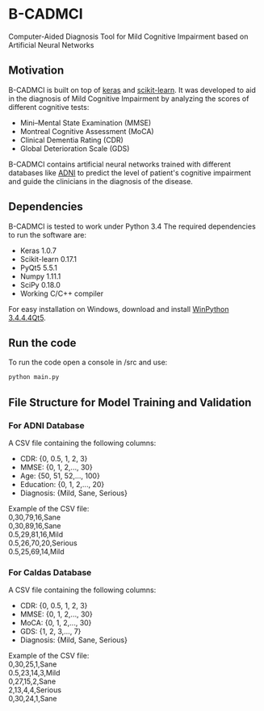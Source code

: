 # B-CADMCI
Computer-Aided Diagnosis Tool for Mild Cognitive Impairment based on Artificial Neural Networks

## Motivation
B-CADMCI is built on top of [keras](https://github.com/fchollet/keras) and [scikit-learn](https://github.com/scikit-learn/scikit-learn). It was developed to aid in the diagnosis of Mild Cognitive Impairment by analyzing the scores of different cognitive tests:
- Mini–Mental State Examination (MMSE)
- Montreal Cognitive Assessment (MoCA)
- Clinical Dementia Rating (CDR)
- Global Deterioration Scale (GDS)

B-CADMCI contains artificial neural networks trained with different databases like [ADNI](http://adni.loni.usc.edu/) to predict the level of patient's cognitive impairment and guide the clinicians in the diagnosis of the disease.

## Dependencies
B-CADMCI is tested to work under Python 3.4
The required dependencies to run the software are:
- Keras 1.0.7
- Scikit-learn 0.17.1
- PyQt5 5.5.1
- Numpy 1.11.1
- SciPy 0.18.0
- Working C/C++ compiler

For easy installation on Windows, download and install [WinPython 3.4.4.4Qt5](https://sourceforge.net/projects/winpython/files/WinPython_3.4/3.4.4.4/). 

## Run the code
To run the code open a console in /src and use:
```python
python main.py
```

## File Structure for Model Training and Validation
### For ADNI Database
A CSV file containing the following columns:
- CDR: {0, 0.5, 1, 2, 3}
- MMSE: {0, 1, 2,..., 30}
- Age: {50, 51, 52,..., 100}
- Education: {0, 1, 2,..., 20}
- Diagnosis: {Mild, Sane, Serious}

Example of the CSV file:  
0,30,79,16,Sane  
0,30,89,16,Sane  
0.5,29,81,16,Mild  
0.5,26,70,20,Serious  
0.5,25,69,14,Mild  

### For Caldas Database
A CSV file containing the following columns:
- CDR: {0, 0.5, 1, 2, 3}
- MMSE: {0, 1, 2,..., 30}
- MoCA: {0, 1, 2,..., 30}
- GDS: {1, 2, 3,..., 7}
- Diagnosis: {Mild, Sane, Serious}

Example of the CSV file:  
0,30,25,1,Sane  
0.5,23,14,3,Mild  
0,27,15,2,Sane  
2,13,4,4,Serious  
0,30,24,1,Sane  
